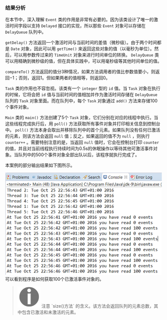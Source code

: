 ### 结果分析

在本节中，深入理解 `Event` 类的作用是非常有必要的。因为该类设计了唯一的激活时间字段以支持 `Delayed` 接口的实现，所以那些 `Event` 对象可以存储在 `DelayQueue` 队列中。

`getDelay()` 方法返回一个激活时间与当前时间的差值（微秒级）。由于两个时间都是 `Date` 对象，因此可以用 `getTime()` 来返回这些对象的值（以毫秒为单位）。然后，可以用参数传过来的 `TimeUnit` 对象来进行时间单位的转换。 `DelayQueue` 类可以用精确到微秒级的值，但在具体实践中，可以用毫秒级等其他时间单位的值。

`compareTo()` 方法返回的值分3种情况，如果方法调用者的值比参数值要小，则返回−1；否则，返回1。但如果两者的值相等，则返回0。

`Task` 类的作用也不容忽视。该类有一个 `integer` 型的 `id` 值。当 `Task` 对象在执行的时候，它将会把 `id` 值与当前时间的值相加并作为激活时间存储在 `DelayQueue` 队列的 `Task` 对象里面。而在队列中，每个 `Task` 对象通过 `add()` 方法来存储100个事件对象。

`Main` 类的 `main()` 方法创建了5个 `Task` 对象，它们分别在对应的线程中执行。当这些线程完成执行后，用 `poll()` 方法获取所有事件对象并打印相关信息到控制台中。 `poll()` 方法本身会取出并移除队列中的首个元素。如果队列没有任何已激活的元素，则该方法会返回 `null` 值；反之，如果返回的值不为 `null` ，则执行 `counter++` 。需要特别注意的是，当返回 `null` 值时，它会在控制台打印 `counter` 的值，并且对当前线程执行持续时间为0.5s的休眠操作以等待其他可激活事件对象。当队列中的500个事件对象全部出队以后，该程序就执行完成了。

本案例的部分输出结果如下图所示。

![53.png](../images/53.png)
可以看到程序是如何获取100个已激活事件对象的。

> <img class="my_markdown" src="../images/54.png" style="width:73px;  height: 69px; " width="8%"/>
> 注意 `size()方法` 的含义。该方法会返回队列的元素总数，其中包含已激活和未激活的元素。

